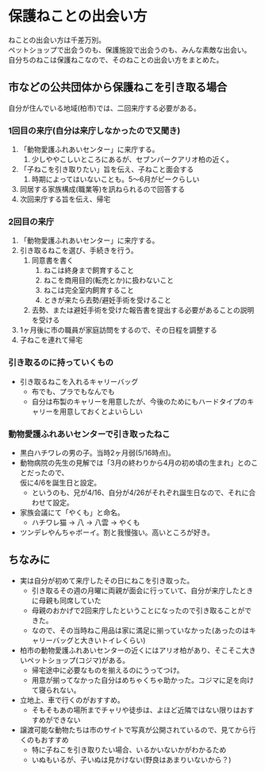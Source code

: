 # 保護ねことの出会い方
ねことの出会い方は千差万別。  
ペットショップで出会うのも、保護施設で出会うのも、みんな素敵な出会い。  
自分ちのねこは保護ねこなので、そのねことの出会い方をまとめた。

## 市などの公共団体から保護ねこを引き取る場合
自分が住んでいる地域(柏市)では、二回来庁する必要がある。  

### 1回目の来庁(自分は来庁しなかったので又聞き)
1. 「動物愛護ふれあいセンター」に来庁する。
    1. 少しややこしいところにあるが、セブンパークアリオ柏の近く。
1. 「子ねこを引き取りたい」旨を伝え、子ねこと面会する
    1. 時期によってはいないことも。5～6月がピークらしい
1. 同居する家族構成(職業等)を訊ねられるので回答する
1. 次回来庁する旨を伝え、帰宅

### 2回目の来庁
1. 「動物愛護ふれあいセンター」に来庁する。
1. 引き取るねこを選び、手続きを行う。
    1. 同意書を書く
        1. ねこは終身まで飼育すること
        1. ねこを商用目的(転売とか)に扱わないこと
        1. ねこは完全室内飼育すること
        1. ときが来たら去勢/避妊手術を受けること
    1. 去勢、または避妊手術を受けた報告書を提出する必要があることの説明を受ける
1. 1ヶ月後に市の職員が家庭訪問をするので、その日程を調整する
1. 子ねこを連れて帰宅

### 引き取るのに持っていくもの
- 引き取るねこを入れるキャリーバッグ
    - 布でも、プラでもなんでも
    - 自分は布製のキャリーを用意したが、今後のためにもハードタイプのキャリーを用意しておくとよいらしい

### 動物愛護ふれあいセンターで引き取ったねこ
- 黒白ハチワレの男の子。当時2ヶ月弱(5/16時点)。
- 動物病院の先生の見解では「3月の終わりから4月の初め頃の生まれ」とのことだったので、  
仮に4/6を誕生日と設定。
    - というのも、兄が4/16、自分が4/26がそれぞれ誕生日なので、それに合わせて設定。
- 家族会議にて「やくも」と命名。
    - ハチワレ猫 -> 八 -> 八雲 -> やくも
- ツンデレやんちゃボーイ。割と我慢強い。高いところが好き。

## ちなみに
- 実は自分が初めて来庁したその日にねこを引き取った。
    - 引き取るその週の月曜に両親が面会に行っていて、自分が来庁したときに母親も同席していた
    - 母親のおかげで2回来庁したということになったので引き取ることができた。
    - なので、その当時ねこ用品は家に満足に揃っていなかった(あったのはキャリーバッグと大きいトイレくらい)
- 柏市の動物愛護ふれあいセンターの近くにはアリオ柏があり、そこそこ大きいペットショップ(コジマ)がある。
    - 帰宅途中に必要なものを揃えるのにうってつけ。
    - 用意が揃ってなかった自分はめちゃくちゃ助かった。コジマに足を向けて寝られない。
- 立地上、車で行くのがおすすめ。
    - そもそもあの場所までチャリや徒歩は、よほど近隣ではない限りはおすすめができない
- 譲渡可能な動物たちは市のサイトで写真が公開されているので、見てから行くのもおすすめ
    - 特に子ねこを引き取りたい場合、いるかいないかがわかるため
    - いぬもいるが、子いぬは見かけない(野良はあまりいないから？)
